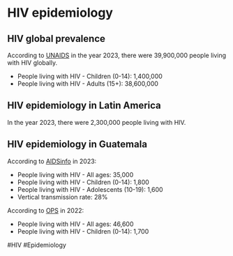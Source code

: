 # HIV epidemiology

## HIV global prevalence
According to [UNAIDS](https://www.unaids.org/sites/default/files/media_asset/UNAIDS_FactSheet_en.pdf) in the year 2023, there were 39,900,000 people living with HIV globally.
- People living with HIV - Children (0-14): 1,400,000
- People living with HIV - Adults (15+):   38,600,000 

## HIV epidemiology in Latin America
In the year 2023, there were 2,300,000 people living with HIV.


## HIV epidemiology in Guatemala
According to [AIDSinfo](https://aidsinfo.unaids.org/) in 2023:

- People living with HIV - All ages: 35,000
- People living with HIV - Children (0-14): 1,800
- People living with HIV - Adolescents (10-19): 1,600
- Vertical transmission rate: 28%

According to [OPS](https://www.paho.org/es/noticias/4-12-2023-vih-guatemala-desafios-avances-papel-crucial-comunidades) in 2022:

- People living with HIV - All ages: 46,600
- People living with HIV - Children (0-14): 1,700

#HIV #Epidemiology

